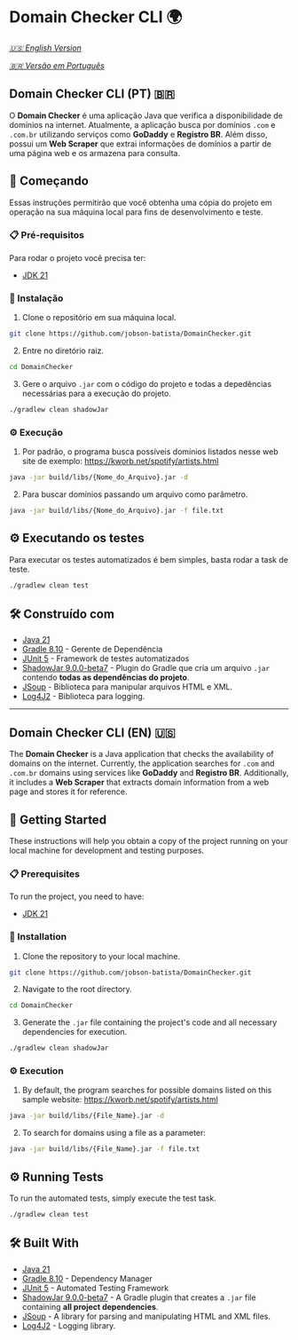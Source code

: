 # Domain Checker CLI 🌍

_[🇺🇸 English Version](#domain-checker-cli-en-)_

_[🇧🇷 Versão em Português](#domain-checker-cli-pt-)_


## Domain Checker CLI (PT) 🇧🇷

O **Domain Checker** é uma aplicação Java que verifica a disponibilidade de domínios na internet. Atualmente, a aplicação busca por domínios `.com` e `.com.br` utilizando serviços como **GoDaddy** e **Registro BR**. Além disso, possui um **Web Scraper** que extrai informações de domínios a partir de uma página web e os armazena para consulta.

## 🚀 Começando

Essas instruções permitirão que você obtenha uma cópia do projeto em operação na sua máquina local para fins de desenvolvimento e teste.

### 📋 Pré-requisitos

Para rodar o projeto você precisa ter:

* [JDK 21](https://www.oracle.com/br/java/technologies/downloads/#java21)

### 🔧 Instalação

1. Clone o repositório em sua máquina local.
```bash
git clone https://github.com/jobson-batista/DomainChecker.git
```
2. Entre no diretório raiz.
```bash
cd DomainChecker
```
3. Gere o arquivo ```.jar``` com o código do projeto e todas a depedências necessárias para a execução do projeto.
```bash
./gradlew clean shadowJar
```
### ⚙️ Execução

1. Por padrão, o programa busca possíveis domínios listados nesse web site de exemplo: https://kworb.net/spotify/artists.html

```bash
java -jar build/libs/{Nome_do_Arquivo}.jar -d
```
2. Para buscar domínios passando um arquivo como parâmetro.
```bash
java -jar build/libs/{Nome_do_Arquivo}.jar -f file.txt
```

## ⚙️ Executando os testes
Para executar os testes automatizados é bem simples, basta rodar a task de teste.
```bash 
./gradlew clean test
```

## 🛠️ Construído com



* [Java 21](https://www.oracle.com/br/java/technologies/downloads/#java21)
* [Gradle 8.10](https://gradle.org/releases/) - Gerente de Dependência
* [JUnit 5](https://junit.org/junit5/) - Framework de testes automatizados
* [ShadowJar 9.0.0-beta7](https://github.com/GradleUp/shadow) - Plugin do Gradle que cria um arquivo `.jar` contendo **todas as dependências do projeto**.
* [JSoup](https://jsoup.org) - Biblioteca para manipular arquivos HTML e XML.
* [Log4J2](https://logging.apache.org/log4j/2.12.x/) - Biblioteca para logging.


---

## Domain Checker CLI (EN) 🇺🇸

The **Domain Checker** is a Java application that checks the availability of domains on the internet. Currently, the application searches for `.com` and `.com.br` domains using services like **GoDaddy** and **Registro BR**. Additionally, it includes a **Web Scraper** that extracts domain information from a web page and stores it for reference.

## 🚀 Getting Started

These instructions will help you obtain a copy of the project running on your local machine for development and testing purposes.

### 📋 Prerequisites

To run the project, you need to have:

* [JDK 21](https://www.oracle.com/java/technologies/downloads/#java21)

### 🔧 Installation

1. Clone the repository to your local machine.
```bash
git clone https://github.com/jobson-batista/DomainChecker.git
```
2. Navigate to the root directory.
```bash
cd DomainChecker
```
3. Generate the `.jar` file containing the project's code and all necessary dependencies for execution.
```bash
./gradlew clean shadowJar
```

### ⚙️ Execution

1. By default, the program searches for possible domains listed on this sample website: https://kworb.net/spotify/artists.html

```bash
java -jar build/libs/{File_Name}.jar -d
```
2. To search for domains using a file as a parameter:
```bash
java -jar build/libs/{File_Name}.jar -f file.txt
```

## ⚙️ Running Tests
To run the automated tests, simply execute the test task.
```bash 
./gradlew clean test
```

## 🛠️ Built With

* [Java 21](https://www.oracle.com/java/technologies/downloads/#java21)
* [Gradle 8.10](https://gradle.org/releases/) - Dependency Manager
* [JUnit 5](https://junit.org/junit5/) - Automated Testing Framework
* [ShadowJar 9.0.0-beta7](https://github.com/GradleUp/shadow) - A Gradle plugin that creates a `.jar` file containing **all project dependencies**.
* [JSoup](https://jsoup.org) - A library for parsing and manipulating HTML and XML files.
* [Log4J2](https://logging.apache.org/log4j/2.12.x/) - Logging library.
